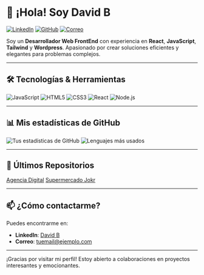 # 👋 ¡Hola! Soy David B

[![LinkedIn](https://img.shields.io/badge/LinkedIn-/david-beslanga-blue?style=flat-square&logo=linkedin)]([https://www.linkedin.com/in/tuusuario](https://www.linkedin.com/in/david-beslanga/))
[![GitHub](https://img.shields.io/badge/GitHub-DavidB26-black?style=flat-square&logo=github)](https://github.com/DavidB26)
[![Correo](https://img.shields.io/badge/Correo-contact@davidbeslanga.com-informational?style=flat-square)](mailto:contact@davidbeslanga.com)

Soy un **Desarrollador Web FrontEnd** con experiencia en **React**, **JavaScript**, **Tailwind** y **Wordpress**. Apasionado por crear soluciones eficientes y elegantes para problemas complejos.

---

## 🛠️ Tecnologías & Herramientas

![JavaScript](https://img.shields.io/badge/JavaScript-F7DF1E?style=for-the-badge&logo=javascript&logoColor=black)
![HTML5](https://img.shields.io/badge/HTML5-E34F26?style=for-the-badge&logo=html5&logoColor=white)
![CSS3](https://img.shields.io/badge/CSS3-1572B6?style=for-the-badge&logo=css3&logoColor=white)
![React](https://img.shields.io/badge/React-20232A?style=for-the-badge&logo=react&logoColor=61DAFB)
![Node.js](https://img.shields.io/badge/Node.js-339933?style=for-the-badge&logo=nodedotjs&logoColor=white)

---


## 📊 Mis estadísticas de GitHub

![Tus estadísticas de GitHub](https://github-readme-stats.vercel.app/api?username=DavidB26&show_icons=true&theme=radical)
![Lenguajes más usados](https://github-readme-stats.vercel.app/api/top-langs/?username=DavidB26&layout=compact&theme=radical)

---

## 🔗 Últimos Repositorios

[Agencia Digital](https://github.com/DavidB26/agency-setup)
[Supermercado Jokr ](https://github.com/DavidB26/jokr-react)

---

## 📫 ¿Cómo contactarme?

Puedes encontrarme en:
- **LinkedIn**: [David B](https://www.linkedin.com/in/tuusuario)
- **Correo**: [tuemail@ejemplo.com](mailto:contact@davidbeslanga.com)

---

¡Gracias por visitar mi perfil! Estoy abierto a colaboraciones en proyectos interesantes y emocionantes.
